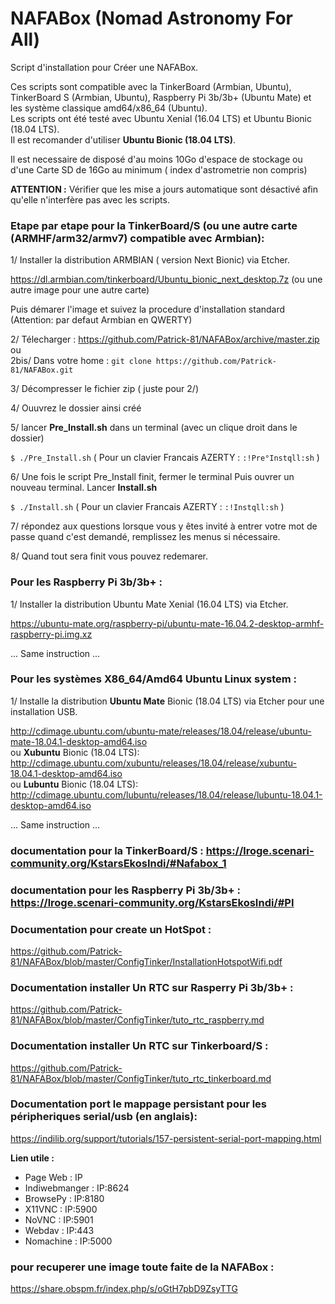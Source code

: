 # NAFABox (Nomad Astronomy For All)

Script d'installation pour Créer une NAFABox.

Ces scripts sont compatible avec la TinkerBoard (Armbian, Ubuntu), TinkerBoard S (Armbian, Ubuntu), Raspberry Pi 3b/3b+ (Ubuntu Mate) et les système classique amd64/x86_64 (Ubuntu).   
Les scripts ont été testé avec Ubuntu Xenial (16.04 LTS) et Ubuntu Bionic (18.04 LTS).  
Il est recomander d'utiliser **Ubuntu Bionic (18.04 LTS)**.

Il est necessaire de disposé d'au moins 10Go d'espace de stockage ou d'une Carte SD de 16Go au minimum ( index d'astrometrie non compris)  

**ATTENTION :** Vérifier que les mise a jours automatique sont désactivé afin qu'elle n'interfère pas avec les scripts.


### Etape par etape pour la TinkerBoard/S (ou une autre carte (ARMHF/arm32/armv7) compatible avec Armbian):

1/ Installer la distribution ARMBIAN ( version Next Bionic) via Etcher.

https://dl.armbian.com/tinkerboard/Ubuntu_bionic_next_desktop.7z (ou une autre image pour une autre carte)

Puis démarer l'image et suivez la procedure d'installation standard (Attention: par defaut Armbian en QWERTY)

2/ Télecharger :  https://github.com/Patrick-81/NAFABox/archive/master.zip  
ou  
2bis/ Dans votre home : `git clone https://github.com/Patrick-81/NAFABox.git`

3/ Décompresser le fichier zip ( juste pour 2/)

4/ Ouuvrez le dossier ainsi créé

5/ lancer **Pre_Install.sh** dans un terminal (avec un clique droit dans le dossier)

`$ ./Pre_Install.sh` 
( Pour un clavier Francais AZERTY : `:!Pre°Instqll:sh` ) 

6/ Une fois le script Pre_Install finit, fermer le terminal Puis ouvrer un nouveau terminal. Lancer **Install.sh**

`$ ./Install.sh` 
( Pour un clavier Francais AZERTY : `:!Instqll:sh` ) 

7/ répondez aux questions lorsque vous y êtes invité à entrer votre mot de passe quand c'est demandé, remplissez les menus si nécessaire.

8/ Quand tout sera finit vous pouvez redemarer.

### Pour les Raspberry Pi 3b/3b+ :

1/ Installer la distribution Ubuntu Mate Xenial (16.04 LTS) via Etcher.

https://ubuntu-mate.org/raspberry-pi/ubuntu-mate-16.04.2-desktop-armhf-raspberry-pi.img.xz

... Same instruction ...

### Pour les systèmes X86_64/Amd64 Ubuntu Linux system :

1/ Installe la distribution **Ubuntu Mate** Bionic (18.04 LTS) via Etcher pour une installation USB.

http://cdimage.ubuntu.com/ubuntu-mate/releases/18.04/release/ubuntu-mate-18.04.1-desktop-amd64.iso   
ou **Xubuntu** Bionic (18.04 LTS):   
http://cdimage.ubuntu.com/xubuntu/releases/18.04/release/xubuntu-18.04.1-desktop-amd64.iso   
ou **Lubuntu** Bionic (18.04 LTS):  
http://cdimage.ubuntu.com/lubuntu/releases/18.04/release/lubuntu-18.04.1-desktop-amd64.iso   

... Same instruction ...


### documentation pour la TinkerBoard/S : https://lroge.scenari-community.org/KstarsEkosIndi/#Nafabox_1
### documentation pour les Raspberry Pi 3b/3b+ : https://lroge.scenari-community.org/KstarsEkosIndi/#PI

### Documentation pour create un HotSpot :

https://github.com/Patrick-81/NAFABox/blob/master/ConfigTinker/InstallationHotspotWifi.pdf

### Documentation installer Un RTC sur Rasperry Pi 3b/3b+ :

https://github.com/Patrick-81/NAFABox/blob/master/ConfigTinker/tuto_rtc_raspberry.md

### Documentation installer Un RTC sur Tinkerboard/S :

https://github.com/Patrick-81/NAFABox/blob/master/ConfigTinker/tuto_rtc_tinkerboard.md

### Documentation port le mappage persistant pour les péripheriques serial/usb (en anglais): 

https://indilib.org/support/tutorials/157-persistent-serial-port-mapping.html


__Lien utile :__

- Page Web : IP
- Indiwebmanger : IP:8624
- BrowsePy : IP:8180
- X11VNC : IP:5900
- NoVNC : IP:5901
- Webdav : IP:443
- Nomachine : IP:5000

### pour recuperer une image toute faite de la NAFABox :

https://share.obspm.fr/index.php/s/oGtH7pbD9ZsyTTG


